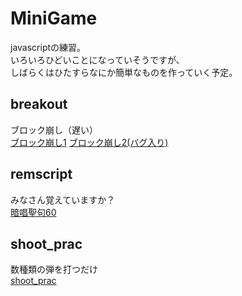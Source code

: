 MiniGame
========

javascriptの練習。  
いろいろひどいことになっていそうですが、  
しばらくはひたすらなにか簡単なものを作っていく予定。  


## breakout
ブロック崩し（遅い）  
[ブロック崩し1](https://yuhori.github.io/MiniGame/breakout.html)
[ブロック崩し2(バグ入り)](https://yuhori.github.io/MiniGame/breakout_with_bug.html)

## remscript
みなさん覚えていますか？  
[暗唱聖句60](https://yuhori.github.io/MiniGame/remscript.html)


## shoot_prac
数種類の弾を打つだけ  
[shoot_prac](https://yuhori.github.io/MiniGame/shoot_prac.html)

